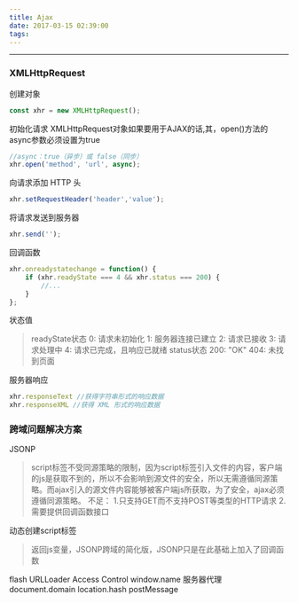 ```yaml
---
title: Ajax
date: 2017-03-15 02:39:00
tags:
---
```


---
### XMLHttpRequest
创建对象
```javascript
const xhr = new XMLHttpRequest();
```
初始化请求
XMLHttpRequest对象如果要用于AJAX的话,其，open()方法的async参数必须设置为true
```javascript
//async：true（异步）或 false（同步）
xhr.open('method', 'url', async);
```
向请求添加 HTTP 头
```javascript
xhr.setRequestHeader('header','value');
```
将请求发送到服务器
```javascript
xhr.send('');
```
回调函数
```javascript
xhr.onreadystatechange = function() {
    if (xhr.readyState === 4 && xhr.status === 200) {
        //...
    }
};
```
状态值
> readyState状态
> 0: 请求未初始化
> 1: 服务器连接已建立
> 2: 请求已接收
> 3: 请求处理中
> 4: 请求已完成，且响应已就绪
> status状态
> 200: "OK"
> 404: 未找到页面

服务器响应
```javascript
xhr.responseText //获得字符串形式的响应数据
xhr.responseXML //获得 XML 形式的响应数据
```
### 跨域问题解决方案
JSONP
> script标签不受同源策略的限制，因为script标签引入文件的内容，客户端的js是获取不到的，所以不会影响到源文件的安全，所以无需遵循同源策略。而ajax引入的源文件内容能够被客户端js所获取，为了安全，ajax必须遵循同源策略。
> 不足：
> 1.只支持GET而不支持POST等类型的HTTP请求
> 2.需要提供回调函数接口

动态创建script标签
> 返回js变量，JSONP跨域的简化版，JSONP只是在此基础上加入了回调函数

flash URLLoader
Access Control
window.name
服务器代理
document.domain
location.hash
postMessage
